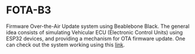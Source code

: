# FOTA-B3

Firmware Over-the-Air Update system using Beablebone Black. The general idea consists of simulating Vehicular ECU (Electronic Control Units) using ESP32 devices, and providing a mechanism for OTA firmware update. One can check out the system working using this [link](https://drive.google.com/file/d/10eIvgj9TTu-mPulbKnUgoe4_Cdq-7-CI/view?usp=sharing).

